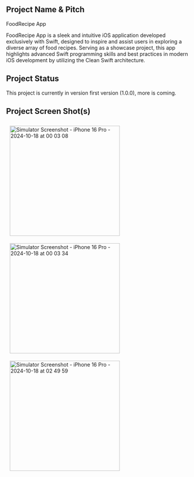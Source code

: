 ## Project Name & Pitch

FoodRecipe App 

FoodRecipe App is a sleek and intuitive iOS application developed exclusively with Swift, designed to inspire and assist users in exploring a diverse array of food recipes. Serving as a showcase project, this app highlights advanced Swift programming skills and best practices in modern iOS development by utilizing the Clean Swift architecture.

## Project Status

This project is currently in version first version (1.0.0), more is coming.

## Project Screen Shot(s)  

<!-- Image 1 -->
<img src="https://github.com/user-attachments/assets/787f3efc-e86a-4b0e-8a17-163250108cdb" alt="Simulator Screenshot - iPhone 16 Pro - 2024-10-18 at 00 03 08" width="300" style="padding:10px;"/>

<!-- Image 2 -->
<img src="https://github.com/user-attachments/assets/c243b8fb-2ae0-4c2a-9f2c-8628936ecb87" alt="Simulator Screenshot - iPhone 16 Pro - 2024-10-18 at 00 03 34" width="300" style="padding:10px;"/>

<!-- Image 3 -->
<img src="https://github.com/user-attachments/assets/2da48230-c347-4ac1-a32e-df6c8bca9fec" alt="Simulator Screenshot - iPhone 16 Pro - 2024-10-18 at 02 49 59" width="300" style="padding:10px;"/>

